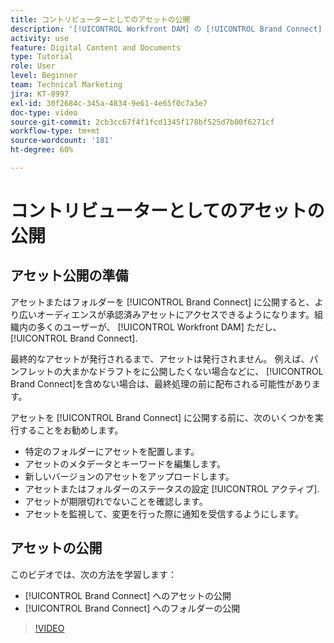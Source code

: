 ```yaml
---
title: コントリビューターとしてのアセットの公開
description: '[!UICONTROL Workfront DAM] の [!UICONTROL Brand Connect] にアセットとフォルダーを公開する方法について説明します。'
activity: use
feature: Digital Content and Documents
type: Tutorial
role: User
level: Beginner
team: Technical Marketing
jira: KT-8997
exl-id: 30f2684c-345a-4834-9e61-4e65f0c7a3e7
doc-type: video
source-git-commit: 2cb3cc67f4f1fcd1345f178bf525d7b00f6271cf
workflow-type: tm+mt
source-wordcount: '181'
ht-degree: 60%

---
```


# コントリビューターとしてのアセットの公開

## アセット公開の準備

アセットまたはフォルダーを [!UICONTROL Brand Connect] に公開すると、より広いオーディエンスが承認済みアセットにアクセスできるようになります。組織内の多くのユーザーが、 [!UICONTROL Workfront DAM] ただし、 [!UICONTROL Brand Connect].

最終的なアセットが発行されるまで、アセットは発行されません。 例えば、パンフレットの大まかなドラフトをに公開したくない場合などに、 [!UICONTROL Brand Connect]を含めない場合は、最終処理の前に配布される可能性があります。

アセットを [!UICONTROL Brand Connect] に公開する前に、次のいくつかを実行することをお勧めします。

* 特定のフォルダーにアセットを配置します。
* アセットのメタデータとキーワードを編集します。
* 新しいバージョンのアセットをアップロードします。
* アセットまたはフォルダーのステータスの設定 [!UICONTROL アクティブ].
* アセットが期限切れでないことを確認します。
* アセットを監視して、変更を行った際に通知を受信するようにします。

## アセットの公開

このビデオでは、次の方法を学習します：

* [!UICONTROL Brand Connect] へのアセットの公開
* [!UICONTROL Brand Connect] へのフォルダーの公開

>[!VIDEO](https://video.tv.adobe.com/v/335257/?quality=12&learn=on)
